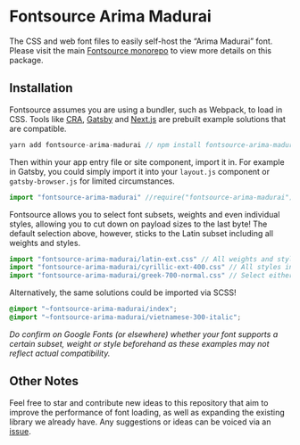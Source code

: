 # Fontsource Arima Madurai

The CSS and web font files to easily self-host the “Arima Madurai” font. Please visit the main [Fontsource monorepo](https://github.com/DecliningLotus/fontsource) to view more details on this package.

## Installation

Fontsource assumes you are using a bundler, such as Webpack, to load in CSS. Tools like [CRA](https://create-react-app.dev/), [Gatsby](https://www.gatsbyjs.org/) and [Next.js](https://nextjs.org/) are prebuilt example solutions that are compatible.

```javascript
yarn add fontsource-arima-madurai // npm install fontsource-arima-madurai
```

Then within your app entry file or site component, import it in. For example in Gatsby, you could simply import it into your `layout.js` component or `gatsby-browser.js` for limited circumstances.

```javascript
import "fontsource-arima-madurai" //require("fontsource-arima-madurai")
```

Fontsource allows you to select font subsets, weights and even individual styles, allowing you to cut down on payload sizes to the last byte! The default selection above, however, sticks to the Latin subset including all weights and styles.

```javascript
import "fontsource-arima-madurai/latin-ext.css" // All weights and styles included.
import "fontsource-arima-madurai/cyrillic-ext-400.css" // All styles included.
import "fontsource-arima-madurai/greek-700-normal.css" // Select either normal or italic.
```

Alternatively, the same solutions could be imported via SCSS!

```scss
@import "~fontsource-arima-madurai/index";
@import "~fontsource-arima-madurai/vietnamese-300-italic";
```

_Do confirm on Google Fonts (or elsewhere) whether your font supports a certain subset, weight or style beforehand as these examples may not reflect actual compatibility._

## Other Notes

Feel free to star and contribute new ideas to this repository that aim to improve the performance of font loading, as well as expanding the existing library we already have. Any suggestions or ideas can be voiced via an [issue](https://github.com/DecliningLotus/fontsource/issues).
